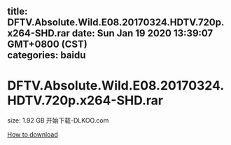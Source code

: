 
title: DFTV.Absolute.Wild.E08.20170324.HDTV.720p.x264-SHD.rar
date: Sun Jan 19 2020 13:39:07 GMT+0800 (CST)    
categories: baidu
---

# DFTV.Absolute.Wild.E08.20170324.HDTV.720p.x264-SHD.rar
size: 1.92 GB
 开始下载-DLKOO.com
 

[How to download](https://bpcam.bemobtrk.com/go/2ceec3aa-1ca2-46d6-b9ff-aaa5c184517c?jno=3495)